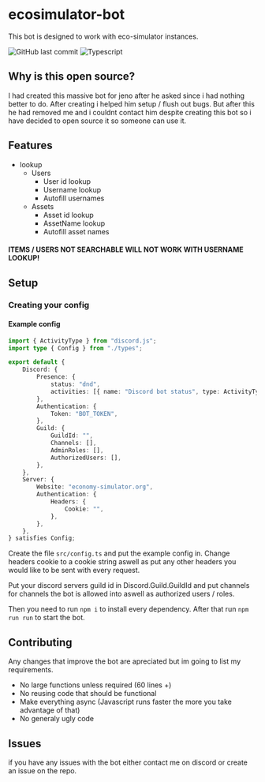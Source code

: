 # ecosimulator-bot
This bot is designed to work with eco-simulator instances.

![GitHub last commit](https://img.shields.io/github/last-commit/MojaveMF/eco-simulator)
![Typescript](https://shields.io/badge/TypeScript-3178C6?logo=TypeScript&logoColor=FFF)

## Why is this open source?
I had created this massive bot for jeno after he asked since i had nothing better to do. After creating i helped him setup / flush out bugs. But after this he had removed me and i couldnt contact him despite creating this bot so i have decided to open source it so someone can use it.

## Features
- lookup
    - Users
        - User id lookup
        - Username lookup
        - Autofill usernames
    - Assets
        - Asset id lookup
        - AssetName lookup
        - Autofill asset names

#### ITEMS / USERS NOT SEARCHABLE WILL NOT WORK WITH USERNAME LOOKUP!
        


## Setup
### Creating your config

#### Example config
```ts
import { ActivityType } from "discord.js";
import type { Config } from "./types";

export default {
    Discord: {
        Presence: {
            status: "dnd",
            activities: [{ name: "Discord bot status", type: ActivityType.Watching }],
        },
        Authentication: {
            Token: "BOT_TOKEN",
        },
        Guild: {
            GuildId: "",
            Channels: [],
            AdminRoles: [],
            AuthorizedUsers: [],
        },
    },
    Server: {
        Website: "economy-simulator.org",
        Authentication: {
            Headers: {
                Cookie: "",
            },
        },
    },
} satisfies Config;
```

Create the file `src/config.ts` and put the example config in.
Change headers cookie to a cookie string aswell as put any other headers you would like to be sent with every request.

Put your discord servers guild id in Discord.Guild.GuildId and put channels for channels the bot is allowed into aswell as authorized users / roles.

Then you need to run `npm i` to install every dependency.
After that run `npm run run` to start the bot.

## Contributing

Any changes that improve the bot are apreciated but im going to list my requirements.

- No large functions unless required (60 lines +)
- No reusing code that should be functional
- Make everything async (Javascript runs faster the more you take advantage of that)
- No generaly ugly code

## Issues
if you have any issues with the bot either contact me on discord or create an issue on the repo.
